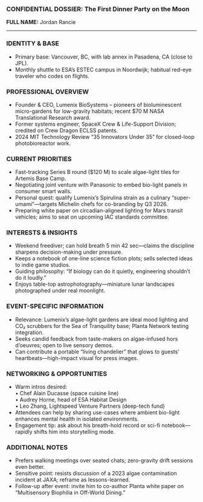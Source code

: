 ### CONFIDENTIAL DOSSIER: The First Dinner Party on the Moon

**FULL NAME:** Jordan Rancie

---
### IDENTITY & BASE
- Primary base: Vancouver, BC, with lab annex in Pasadena, CA (close to JPL).
- Monthly shuttle to ESA’s ESTEC campus in Noordwijk; habitual red-eye traveler who codes on flights.

### PROFESSIONAL OVERVIEW
- Founder & CEO, Lumenix BioSystems – pioneers of bioluminescent micro-gardens for low-gravity habitats; recent $70 M NASA Translational Research award.
- Former systems engineer, SpaceX Crew & Life-Support Division; credited on Crew Dragon ECLSS patents.
- 2024 MIT Technology Review “35 Innovators Under 35” for closed-loop photobioreactor work.

### CURRENT PRIORITIES
- Fast-tracking Series B round ($120 M) to scale algae-light tiles for Artemis Base Camp.
- Negotiating joint venture with Panasonic to embed bio-light panels in consumer smart walls.
- Personal quest: qualify Lumenix’s Spirulina strain as a culinary “super-umami”—targets Michelin chefs for co-branding by Q3 2026.
- Preparing white paper on circadian-aligned lighting for Mars transit vehicles; aims to seat on upcoming IAC standards committee.

### INTERESTS & INSIGHTS
- Weekend freediver; can hold breath 5 min 42 sec—claims the discipline sharpens decision-making under pressure.
- Keeps a notebook of one-line science fiction plots; sells selected ideas to indie game studios.
- Guiding philosophy: “If biology can do it quietly, engineering shouldn’t do it loudly.”
- Enjoys table-top astrophotography—miniature lunar landscapes photographed under real moonlight.

### EVENT-SPECIFIC INFORMATION
- Relevance: Lumenix’s algae-light gardens are ideal mood lighting and CO₂ scrubbers for the Sea of Tranquility base; Planta Network testing integration.
- Seeks candid feedback from taste-makers on algae-infused hors d’oeuvres; open to live sensory demos.
- Can contribute a portable “living chandelier” that glows to guests’ heartbeats—high-impact visual for press images.

### NETWORKING & OPPORTUNITIES
- Warm intros desired:  
  • Chef Alain Ducasse (space cuisine line)  
  • Audrey Horne, head of ESA Habitat Design  
  • Leo Zhang, Lightspeed Venture Partners (deep-tech fund)
- Attendees can help by sharing use-cases where ambient bio-light enhances mental health in isolated environments.
- Engagement tip: ask about his breath-hold record or sci-fi notebook—rapidly shifts him into storytelling mode.

### ADDITIONAL NOTES
- Prefers walking meetings over seated chats; zero-gravity drift sessions even better.
- Sensitive point: resists discussion of a 2023 algae contamination incident at JAXA; reframe as lessons-learned.
- Follow-up after event: invite him to co-author Planta white paper on “Multisensory Biophilia in Off-World Dining.”